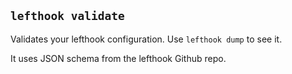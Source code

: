 ## `lefthook validate`

Validates your lefthook configuration. Use `lefthook dump` to see it.

It uses JSON schema from the lefthook Github repo.
